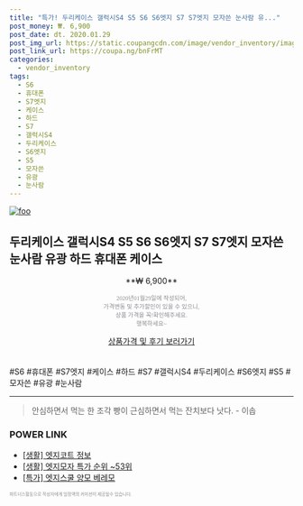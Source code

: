 ```yaml
--- 
title: "특가! 두리케이스 갤럭시S4 S5 S6 S6엣지 S7 S7엣지 모자쓴 눈사람 유..." 
post_money: ₩. 6,900 
post_date: dt. 2020.01.29 
post_img_url: https://static.coupangcdn.com/image/vendor_inventory/images/2019/01/07/11/9/029f94d0-4466-42ca-81f9-46e81b54f674.jpg 
post_link_url: https://coupa.ng/bnFrMT 
categories: 
  - vendor_inventory 
tags: 
  - S6 
  - 휴대폰 
  - S7엣지 
  - 케이스 
  - 하드 
  - S7 
  - 갤럭시S4 
  - 두리케이스 
  - S6엣지 
  - S5 
  - 모자쓴 
  - 유광 
  - 눈사람 
--- 
```

[![foo](https://static.coupangcdn.com/image/vendor_inventory/images/2019/01/07/11/9/029f94d0-4466-42ca-81f9-46e81b54f674.jpg)](https://coupa.ng/bnFrMT) 

## 두리케이스 갤럭시S4 S5 S6 S6엣지 S7 S7엣지 모자쓴 눈사람 유광 하드 휴대폰 케이스 
<p style="text-align: center;">**₩ 6,900**</p> 
<p style="text-align: center;"><span style="color: #898c8f; font-family: Georgia,Times,serif; font-size: 0.75em;">2020년01월29일에 작성되어, <br>가격변동 및 추가할인이 있을 수 있으니,<br> 상품 가격을 꼭!확인해주세요.<br>행복하세요~</span> 
</p>	 
<div markdown="0" style="text-align: center;"><a href="https://coupa.ng/bnFrMT" class="btn btn--success">상품가격 및 후기 보러가기</a></div> 
<br><br> 
  #S6 #휴대폰 #S7엣지 #케이스 #하드 #S7 #갤럭시S4 #두리케이스 #S6엣지 #S5 #모자쓴 #유광 #눈사람 
<hr> 

> 안심하면서 먹는 한 조각 빵이 근심하면서 먹는 잔치보다 낫다. - 이솝 


### POWER LINK

* <a href="https://blog.naver.com/sakai111/221763573832" target="_blank"> [생활] 엣지코트 정보 </a>
* <a href="https://blog.naver.com/sakai111/221788364267" target="_blank"> [생활] 엣지모자 특가 순위 ~53위</a>
* <a href="https://blog.naver.com/an0733/221788391712" target="_blank">[특가] 엣지스쿨 양모 베레모</a>

<span style="color: #898c8f; font-family: Georgia,Times,serif; font-size: 0.55em;">파트너스활동으로 작성자에게 일정액의 커미션이 제공될수 있습니다.</span> 
